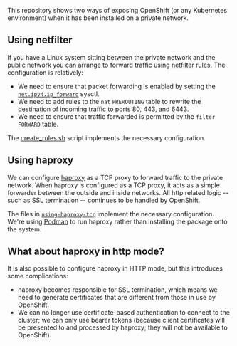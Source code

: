This repository shows two ways of exposing OpenShift (or any Kubernetes environment) when it has been installed on a private network.

## Using netfilter

If you have a Linux system sitting between the private network and the public network you can arrange to forward traffic using [netfilter] rules. The configuration is relatively:

- We need to ensure that packet forwarding is enabled by setting the [`net.ipv4.ip_forward`][ip_forward] sysctl.
- We need to add rules to the `nat` `PREROUTING` table to rewrite the destination of incoming traffic to ports 80, 443, and 6443.
- We need to ensure that traffic forwarded is permitted by the `filter` `FORWARD` table.

[ip_forward]: https://sysctl-explorer.net/net/ipv4/ip_forward/
[netfilter]: https://www.netfilter.org/index.html

The [create_rules.sh](using-netfilter/create-rules.sh) script implements the necessary configuration.

## Using haproxy

We can configure [haproxy] as a TCP proxy to forward traffic to the private network. When haproxy is configured as a TCP proxy, it acts as a simple forwarder between the outside and inside networks. All http related logic -- such as SSL termination -- continues to be handled by OpenShift.

The files in [`using-haproxy-tcp`](using-haproxy-tcp) implement the necessary configuration. We're using [Podman] to run haproxy rather than installing the package onto the system.

[podman]: https://podman.io
[haproxy]: https://www.haproxy.org/

## What about haproxy in http mode?

It is also possible to configure haproxy in HTTP mode, but this introduces some complications:

- haproxy becomes responsible for SSL termination, which means we need to generate certificates that are different from those in use by OpenShift.
- We can no longer use certificate-based authentication to connect to the cluster; we can only use bearer tokens (because client certificates will be presented to and processed by haproxy; they will not be available to OpenShift).
